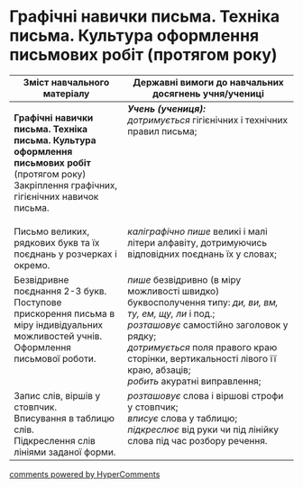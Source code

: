 <div id="hypercomments_widget" class="js-hypercomments-widget invisible"></div>

# Графічні навички письма. Техніка письма. Культура оформлення письмових робіт (протягом року)

<table>
  <tr>
    <td width="40%" align="center"><b>Зміст навчального матеріалу</b></td>
    <td width="60%" align="center"><b>Державні вимоги до навчальних досягнень учня/учениці</b></td>
  </tr>
<tbody>
  <tr>
    <td width="40%" style="vertical-align:top !important;">
    <p><b>Графічні навички письма. Техніка письма. Культура оформлення письмових робіт</b> (протягом року)<br>
Закріплення графічних, гігієнічних навичок письма.<br></td>
    <td width="60%" style="vertical-align:top !important;">
<i><b>Учень (учениця):</b></i><br>
<i>дотримується</i> гігієнічних і технічних правил письма;<br></td>
  </tr>
  <tr>
    <td width="40%" style="vertical-align:top !important;">
 Письмо великих, рядкових букв та їх поєднань у розчерках і окремо. </td>
    <td width="60%" style="vertical-align:top !important;">
<i>каліграфічно пише</i> великі і малі літери алфавіту, дотримуючись відповідних поєднань їх у словах;<br></td>
  </tr>
  <tr>
    <td width="40%" style="vertical-align:top !important;">
Безвідривне поєднання 2-3 букв.<br>
Поступове прискорення письма в міру індивідуальних можливостей учнів. <br>
Оформлення письмової роботи.<br></td>
    <td width="60%" style="vertical-align:top !important;">
<i>пише</i> безвідривно (в міру можливості швидко) буквосполучення типу: <i>ди, ви, вм, ту, ем, щу, ли</i> і под.;<br>
<i>розташовує</i> самостійно заголовок у рядку;<br>
<i>дотримується</i> поля правого краю сторінки, вертикальності лівого її краю, абзаців;<br>
<i>робить</i> акуратні виправлення;<br></td>
  </tr>
  <tr>
    <td width="40%" style="vertical-align:top !important;">
Запис слів, віршів у стовпчик.<br>
Вписування в таблицю слів.<br>
Підкреслення слів лініями заданої форми.<br></td>
    <td width="60%" style="vertical-align:top !important;">
<i>розташовує</i> слова і віршові строфи у стовпчик;<br>
<i>вписує</i> слова у таблицю;<br>
<i>підкреслює</i> від руки чи під лінійку слова під час розбору речення.<br></td>
  </tr>
</tbody>
</table>

<div class="js-hypercomments-container">
<a href="http://hypercomments.com" class="hc-link" title="comments widget">comments powered by HyperComments</a>
</div>